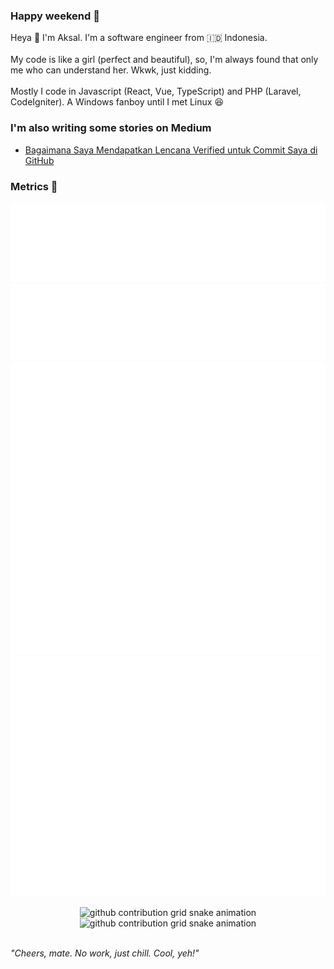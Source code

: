 ### Happy weekend 🥰<br>
Heya 👋 I'm Aksal. I'm a software engineer from 🇮🇩 Indonesia.<br>
<br>
My code is like a girl (perfect and beautiful), so, I'm always found that only me who can understand her. Wkwk, just kidding.<br>
<br>
Mostly I code in Javascript (React, Vue, TypeScript) and PHP (Laravel, CodeIgniter). A Windows fanboy until I met Linux 😆<br>
### I'm also writing some stories on Medium<br>
- <a href="https://aksalsf.medium.com/bagaimana-saya-mendapatkan-lencana-verified-untuk-commit-saya-di-github-4093994452e9?source=rss-bd0cf8323376------2">Bagaimana Saya Mendapatkan Lencana Verified untuk Commit Saya di GitHub</a><br>
### Metrics 🚀<br>
<img src="/skills-metrics.svg" alt="Skills Metrics"><br>
<img src="/habits-metrics.svg" alt="Habits Metrics"><br>
<img src="/social-metrics.svg" alt="Social Metrics"><br>
<img src="/achievement-metrics.svg" alt="Achievement Metrics"><br>
<p align="center"><img src="https://raw.githubusercontent.com/aksalsf/aksalsf/output/github-contribution-grid-snake-dark.svg#gh-dark-mode-only" alt="github contribution grid snake animation"><img src="https://raw.githubusercontent.com/aksalsf/aksalsf/output/github-contribution-grid-snake.svg#gh-light-mode-only" alt="github contribution grid snake animation"></p><br>
<em>&quot;Cheers, mate. No work, just chill. Cool, yeh!&quot;</em><br>
